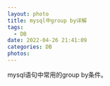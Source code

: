 ```yaml
---
layout: photo
title: mysql中group by详解
tags:
  - DB
date: 2022-04-26 21:41:09
categories: DB
photos:
---
```

mysql语句中常用的group by条件。
<!--more-->


